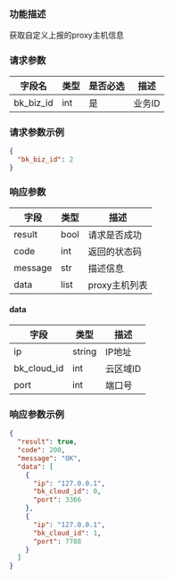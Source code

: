 ### 功能描述
获取自定义上报的proxy主机信息

### 请求参数

| 字段名 | 类型 | 是否必选 | 描述 |
|--------|------|----------|------|
| bk_biz_id | int | 是 | 业务ID |

### 请求参数示例

```json
{
  "bk_biz_id": 2
}
```

### 响应参数

| 字段 | 类型   | 描述 |
|------|------|------|
| result | bool | 请求是否成功 |
| code | int  | 返回的状态码 |
| message | str  | 描述信息 |
| data | list    | proxy主机列表 |

#### data

| 字段 | 类型 | 描述 |
|------|------|------|
| ip | string | IP地址 |
| bk_cloud_id | int | 云区域ID |
| port | int | 端口号 |

### 响应参数示例

```json
{
  "result": true,
  "code": 200,
  "message": "OK",
  "data": [
    {
      "ip": "127.0.0.1",
      "bk_cloud_id": 0,
      "port": 3366
    },
    {
      "ip": "127.0.0.1",
      "bk_cloud_id": 1,
      "port": 7788
    }
  ]
}
```